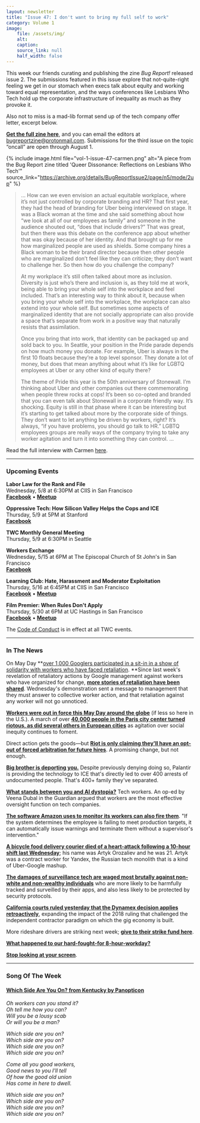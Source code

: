 ```yaml
---
layout: newsletter
title: "Issue 47: I don't want to bring my full self to work"
category: Volume 1
image:
    file: /assets/img/
    alt: 
    caption: 
    source_link: null
    half_width: false
---
```


<!-- Content imported from: https://mailchi.mp/7066248d2ea9/tech-workers-coalition-update-1363253?e=dbff030191 -->

This week our friends curating and publishing the zine _Bug Report!_ released issue 2. The submissions featured in this issue explore that not-quite-right feeling we get in our stomach when execs talk about equity and working toward equal representation, and the ways conferences like Lesbians Who Tech hold up the corporate infrastructure of inequality as much as they provoke it.

<!--excerpt-->
  
Also not to miss is a mad-lib format send up of the tech company offer letter, excerpt below.  
  
[**Get the full zine here**](https://bugreportzine.noblogs.org/), and you can email the editors at bugreportzine@protonmail.com. Submissions for the third issue on the topic “oncall” are open through August 1.

{% include image.html
    file="vol-1-issue-47-carmen.png"
    alt="A piece from the Bug Report zine titled 'Queer Dissonance: Reflections on Lesbians Who Tech'"
    source_link="https://archive.org/details/BugReportIssue2/page/n5/mode/2up"
%}

> ... How can we even envision an actual equitable workplace, where it’s not just controlled by corporate branding and HR? That first year, they had the head of branding for Uber being interviewed on stage. It was a Black woman at the time and she said something about how “we look at all of our employees as family” and someone in the audience shouted out, “does that include drivers?” That was great, but then there was this debate on the conference app about whether that was okay because of her identity. And that brought up for me how marginalized people are used as shields. Some company hires a Black woman to be their brand director because then other people who are marginalized don’t feel like they can criticize; they don’t want to challenge her. So then how do you challenge the company?
>
> At my workplace it’s still often talked about more as inclusion. Diversity is just who’s there and inclusion is, as they told me at work, being able to bring your whole self into the workplace and feel included. That’s an interesting way to think about it, because when you bring your whole self into the workplace, the workplace can also extend into your whole self. But sometimes some aspects of marginalized identity that are not socially appropriate can also provide a space that’s separate from work in a positive way that naturally resists that assimilation.
>
> Once you bring that into work, that identity can be packaged up and sold back to you. In Seattle, your position in the Pride parade depends on how much money you donate. For example, Uber is always in the first 10 floats because they’re a top level sponsor. They donate a lot of money, but does that mean anything about what it’s like for LGBTQ employees at Uber or any other kind of equity there?
>
> The theme of Pride this year is the 50th anniversary of Stonewall. I’m thinking about Uber and other companies out there commemorating when people threw rocks at cops! It’s been so co-opted and branded that you can even talk about Stonewall in a corporate friendly way. It’s shocking. Equity is still in that phase where it can be interesting but it’s starting to get talked about more by the corporate side of things. They don’t want to let anything be driven by workers, right? It’s always, “if you have problems, you should go talk to HR.” LGBTQ employees groups are really ways of the company trying to take any worker agitation and turn it into something they can control. ...
  
Read the full interview with Carmen&nbsp;[here](https://bugreportzine.noblogs.org/).&nbsp;&nbsp;

***

###  Upcoming Events

 **Labor Law for the Rank and File**  
Wednesday, 5/8 at 6:30PM at CIIS in San Francisco  
**[Facebook](https://www.facebook.com/events/1059041377639542/)**&nbsp;• [**Meetup**](https://www.meetup.com/Tech-Workers-Coalition/events/260882323/)

**Oppressive Tech: How Silicon Valley Helps the Cops and ICE**  
Thursday, 5/9 at 5PM at Stanford  
**[Facebook](https://www.facebook.com/events/1059041377639542/)**  
  
**TWC Monthly General Meeting**  
Thursday, 5/9 at 6:30PM in Seattle  
  
**Workers Exchange**  
Wednesday, 5/15 at 6PM at The Episcopal Church of St John's in San Francisco  
[**Facebook**](https://www.facebook.com/events/2215749915178344/)  
  
**Learning Club: Hate, Harassment and Moderator Exploitation**  
Thursday, 5/16 at 6:45PM at CIIS in San Francisco  
[**Facebook**](https://www.facebook.com/events/280599746151137/)&nbsp;• [**Meetup**](https://www.meetup.com/Tech-Workers-Coalition/events/260855234/)  
  
**Film Premier: When Rules Don't Apply**  
Thursday, 5/30 at 6PM at UC Hastings in San Francisco  
[**Facebook**](https://www.facebook.com/events/450546672154765/)&nbsp;• [**Meetup**](https://www.meetup.com/Tech-Workers-Coalition/events/260858861/)

The [Code of Conduct](https://techworkerscoalition.org/community-guide/) is in effect at all TWC events.

***

### In The News

On May Day **[over 1,000&nbsp;Googlers participated in a sit-in in a show of solidarity with workers who have faced retaliation](https://slate.com/technology/2019/05/google-employees-are-protesting-to-remain-the-companys-watchdog.html).&nbsp;**Since last week's revelation of retaliatory actions by Google management against workers who have organized for change, [**more stories of retaliation have been shared**](https://medium.com/@GoogleWalkout/retaliation-at-google-3df5674bc725). Wednesday's&nbsp;demonstration sent a message to management that they must answer to collective worker action, and that retaliation against any worker will not go unnoticed.&nbsp;  
  
[**Workers were out in force this May Day around the globe**](https://www.theguardian.com/news/gallery/2019/may/01/may-day-rallies-around-the-world-wednesday-top-photos) (if less so here in the U.S.). A march of over [**40,000 people in the Paris city center turned riotous, as did several others in European cities**](https://www.theguardian.com/world/2019/may/01/clashes-may-day-protesters-march-cities-across-europe-paris?CMP=Share_iOSApp_Other) as agitation over social inequity continues to foment.  
  
Direct action gets the goods—but [**Riot is only claiming they'll have an opt-out of forced arbitration for future hires**](https://www.gamesindustry.biz/articles/2019-05-03-riot-games-will-drop-mandatory-arbitration-following-walkout-threats). A promising change, but not enough.  
  
**[Big brother is deporting you.](https://theintercept.com/2019/05/02/peter-thiels-palantir-was-used-to-bust-hundreds-of-relatives-of-migrant-children-new-documents-show/)** Despite previously denying doing so, Palantir is providing the technology to ICE that's directly led to over 400 arrests of undocumented people. That's 400+ family they've separated.

**[What stands between you and AI dystopia?](https://www.theguardian.com/commentisfree/2019/may/03/ai-dystopia-google-activists)** Tech workers. An op-ed by Veena Dubal in the Guardian argued that workers are the most effective oversight function on tech companies.

[**The software Amazon uses to monitor its workers can also fire them**](https://www.insider.com/amazon-system-automatically-fires-warehouse-workers-time-off-task-2019-4). "If the system determines the employee is failing to meet production targets, it can automatically issue warnings and terminate them without a supervisor's intervention."  
  
[**A bicycle food delivery courier died of a heart-attack following a 10-hour shift last Wednesday**](https://www.themoscowtimes.com/2019/04/22/yandex-food-courier-reportedly-dies-from-over-exhaustion-sparking-outrage-in-russia-a65331); his name was&nbsp;Artyk Orozaliev and he was 21. Artyk was a contract worker for Yandex, the Russian tech monolith that is a kind of Uber-Google mashup.

[**The damages of surveillance tech are waged most brutally against non-white and non-wealthy individuals**](https://www.nytimes.com/2019/04/25/opinion/privacy-poverty.html) who are more likely to be harmfully tracked and surveilled by their apps, and also less likely to be protected by security protocols.  
  
[**California courts ruled yesterday that the Dynamex decision applies retroactively**](https://twitter.com/hassankanu/status/1123994721641226241), expanding the impact of the 2018 ruling that challenged the independent contractor paradigm on which the gig economy is built.&nbsp;&nbsp;  
  
More rideshare drivers are striking next week; [**give to their strike fund here**](https://www.gofundme.com/f/rideshare-drivers-5-8-strike-support).  
  
[**What happened to our hard-fought-for 8-hour-workday?**](https://www.washingtonpost.com/opinions/2019/05/01/hidden-global-workforce-that-is-still-fighting-an-eight-hour-workday/?noredirect=on&utm_term=.dd59dec81986)  
  
[**Stop looking at your screen**](https://www.newyorker.com/magazine/2019/04/29/what-it-takes-to-put-your-phone-away).

***

###  Song Of The Week

#### [Which Side Are You On? from Kentucky by Panopticon](https://thetruepanopticon.bandcamp.com/track/which-side-are-you-on)

_Oh workers can you stand it?_  
_Oh tell me how you can?_  
_Will you be a lousy scab_  
_Or will you be a man?_  

_Which side are you on?_  
_Which side are you on?_  
_Which side are you on?_  
_Which side are you on?_  

_Come all you good workers,_  
_Good news to you I'll tell_  
_Of how the good old union_  
_Has come in here to dwell._  

_Which side are you on?_  
_Which side are you on?_  
_Which side are you on?_  
_Which side are you on?_  
